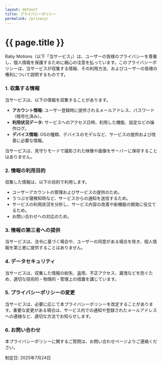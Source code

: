 ```yaml
---
layout: default
title: プライバシーポリシー
permalink: /privacy/
---
```


<div class="container mx-auto px-6 py-12 max-w-4xl">
    <h1 class="text-3xl font-bold text-center mb-8">{{ page.title }}</h1>
    <div class="prose lg:prose-lg mx-auto bg-white p-8 rounded-lg shadow-md">
        <p>Baby Motions（以下「当サービス」）は、ユーザーの皆様のプライバシーを尊重し、個人情報を保護するために細心の注意を払っています。このプライバシーポリシーは、当サービスが収集する情報、その利用方法、およびユーザーの皆様の権利について説明するものです。</p>
        <h3>1. 収集する情報</h3>
        <p>当サービスは、以下の情報を収集することがあります。</p>
        <ul>
            <li><strong>アカウント情報:</strong> ユーザー登録時に提供されるメールアドレス、パスワード（暗号化済み）。</li>
            <li><strong>利用状況データ:</strong> サービスへのアクセス日時、利用した機能、設定などの操作ログ。</li>
            <li><strong>デバイス情報:</strong> OSの種類、デバイスのモデルなど、サービスの提供および改善に必要な情報。</li>
        </ul>
        <p>当サービスは、見守りモードで撮影された映像や画像をサーバーに保存することはありません。</p>
        <h3>2. 情報の利用目的</h3>
        <p>収集した情報は、以下の目的で利用します。</p>
        <ul>
            <li>ユーザーアカウントの管理およびサービスの提供のため。</li>
            <li>うつぶせ寝検知時など、サービスからの通知を送信するため。</li>
            <li>サービスの利用状況を分析し、サービス内容の改善や新機能の開発に役立てるため。</li>
            <li>お問い合わせへの対応のため。</li>
        </ul>
        <h3>3. 情報の第三者への提供</h3>
        <p>当サービスは、法令に基づく場合や、ユーザーの同意がある場合を除き、個人情報を第三者に提供することはありません。</p>
        <h3>4. データセキュリティ</h3>
        <p>当サービスは、収集した情報の紛失、盗用、不正アクセス、漏洩などを防ぐため、適切な技術的・物理的・管理上の措置を講じています。</p>
        <h3>5. プライバシーポリシーの変更</h3>
        <p>当サービスは、必要に応じて本プライバシーポリシーを改定することがあります。重要な変更がある場合は、サービス内での通知や登録されたメールアドレスへの連絡など、適切な方法でお知らせします。</p>
        <h3>6. お問い合わせ</h3>
        <p>本プライバシーポリシーに関するご質問は、お問い合わせページよりご連絡ください。</p>
        <p>制定日: 2025年7月24日</p>
    </div>
</div>